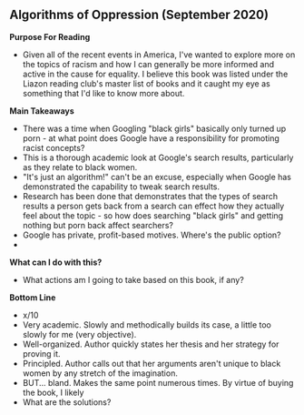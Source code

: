 ## Algorithms of Oppression (September 2020)

**Purpose For Reading**
- Given all of the recent events in America, I've wanted to explore more on the topics of racism and how I can generally be more informed and active in the cause for equality. I believe this book was listed under the Liazon reading club's master list of books and it caught my eye as something that I'd like to know more about.
 
**Main Takeaways**
- There was a time when Googling "black girls" basically only turned up porn - at what point does Google have a responsibility for promoting racist concepts?
- This is a thorough academic look at Google's search results, particularly as they relate to black women.
- "It's just an algorithm!" can't be an excuse, especially when Google has demonstrated the capability to tweak search results.
- Research has been done that demonstrates that the types of search results a person gets back from a search can effect how they actually feel about the topic - so how does searching "black girls" and getting nothing but porn back affect searchers?
- Google has private, profit-based motives. Where's the public option?
- 

**What can I do with this?**
- What actions am I going to take based on this book, if any?

**Bottom Line**
- x/10
- Very academic. Slowly and methodically builds its case, a little too slowly for me (very objective).
- Well-organized. Author quickly states her thesis and her strategy for proving it.
- Principled. Author calls out that her arguments aren't unique to black women by any stretch of the imagination.
- BUT... bland. Makes the same point numerous times. By virtue of buying the book, I likely 
- What are the solutions?
<!--stackedit_data:
eyJoaXN0b3J5IjpbMTg5NTk1MjIyNiw0MjYyNTcyOTIsLTEyMz
M1OTEzNjldfQ==
-->